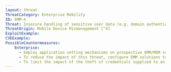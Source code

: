 ```yaml
---
layout: threat
ThreatCategory: Enterprise Mobility
ID: EMM-4
Threat: Insecure handling of sensitive user data (e.g. domain authentication credentials) by EMM/MDM solution
ThreatOrigin: Mobile Device Mismanagement [^4]
ExploitExample:
CVEExample:
PossibleCountermeasures:
    Enterprise:
      - Employ application vetting mechanisms on prospective EMM/MDM solutions to reduce the risk that sensitive data processed by the EMM/MDM is handled in an insecure fashion.
      - To reduce the impact of this threat, configure EMM solutions to capture the minimum set of user and device necessary to meet your broader mobile device security goals.
      - To limit the impact of the theft of credentials supplied to an EMM solution, configure user authentication from mobile devices to enterprise services to use one-time passwords or other replay-resistant cryptographic tokens.
---
```


